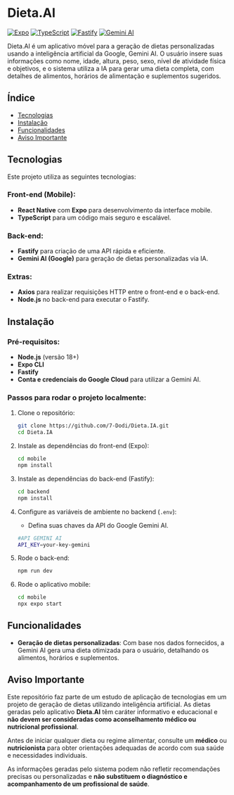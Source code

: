 # **Dieta.AI**

[![Expo](https://img.shields.io/badge/Expo-^46.0.0-blue)](https://expo.dev/) [![TypeScript](https://img.shields.io/badge/TypeScript-^4.0.0-blue)](https://www.typescriptlang.org/) [![Fastify](https://img.shields.io/badge/Fastify-^4.0.0-brightgreen)](https://www.fastify.io/) [![Gemini AI](https://img.shields.io/badge/Gemini%20AI-Google%20API-yellow)](https://ai.google/tools/gemini/)

Dieta.AI é um aplicativo móvel para a geração de dietas personalizadas usando a inteligência artificial da Google, Gemini AI. O usuário insere suas informações como nome, idade, altura, peso, sexo, nível de atividade física e objetivos, e o sistema utiliza a IA para gerar uma dieta completa, com detalhes de alimentos, horários de alimentação e suplementos sugeridos.

## Índice

- [Tecnologias](#tecnologias)
- [Instalação](#instalação)
- [Funcionalidades](#funcionalidades)
- [Aviso Importante](#aviso-importante)

## Tecnologias

Este projeto utiliza as seguintes tecnologias:

### Front-end (Mobile):
- **React Native** com **Expo** para desenvolvimento da interface mobile.
- **TypeScript** para um código mais seguro e escalável.
  
### Back-end:
- **Fastify** para criação de uma API rápida e eficiente.
- **Gemini AI (Google)** para geração de dietas personalizadas via IA.

### Extras:
- **Axios** para realizar requisições HTTP entre o front-end e o back-end.
- **Node.js** no back-end para executar o Fastify.

## Instalação

### Pré-requisitos:

- **Node.js** (versão 18+)
- **Expo CLI**
- **Fastify**
- **Conta e credenciais do Google Cloud** para utilizar a Gemini AI.

### Passos para rodar o projeto localmente:

1. Clone o repositório:
    ```bash
    git clone https://github.com/7-Dodi/Dieta.IA.git
    cd Dieta.IA
    ```

2. Instale as dependências do front-end (Expo):
    ```bash
    cd mobile
    npm install
    ```

3. Instale as dependências do back-end (Fastify):
    ```bash
    cd backend
    npm install
    ```

4. Configure as variáveis de ambiente no backend (`.env`):
    - Defina suas chaves da API do Google Gemini AI.
     ```bash
    #API GEMINI AI
    API_KEY=your-key-gemini
    ```
    
5. Rode o back-end:
    ```bash
    npm run dev
    ```

6. Rode o aplicativo mobile:
    ```bash
    cd mobile
    npx expo start
    ```

## Funcionalidades

- **Geração de dietas personalizadas**: Com base nos dados fornecidos, a Gemini AI gera uma dieta otimizada para o usuário, detalhando os alimentos, horários e suplementos.

## Aviso Importante

Este repositório faz parte de um estudo de aplicação de tecnologias em um projeto de geração de dietas utilizando inteligência artificial. As dietas geradas pelo aplicativo **Dieta.AI** têm caráter informativo e educacional e **não devem ser consideradas como aconselhamento médico ou nutricional profissional**.

Antes de iniciar qualquer dieta ou regime alimentar, consulte um **médico** ou **nutricionista** para obter orientações adequadas de acordo com sua saúde e necessidades individuais.

As informações geradas pelo sistema podem não refletir recomendações precisas ou personalizadas e **não substituem o diagnóstico e acompanhamento de um profissional de saúde**.
